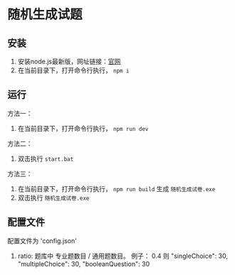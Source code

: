 # 随机生成试题   

## 安装  
1. 安装node.js最新版，网址链接：[官网](https://nodejs.org/zh-cn/)   
2. 在当前目录下，打开命令行执行， `npm i`  


## 运行   

方法一： 

1. 在当前目录下，打开命令行执行， `npm run dev`  



方法二： 

1. 双击执行 `start.bat`  



方法三： 

1.  在当前目录下，打开命令行执行， `npm run build` 生成 `随机生成试卷.exe`  
2.  双击执行 `随机生成试卷.exe`


## 配置文件

配置文件为 'config.json' 

1. ratio: 题库中 专业题数目 / 通用题数目。
   例子： 0.4 则
  "singleChoice": 30,
  "multipleChoice": 30,
  "booleanQuestion": 30